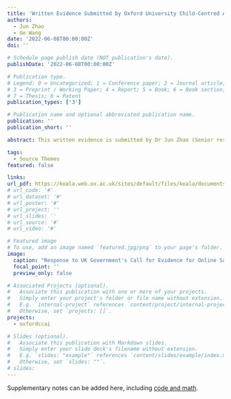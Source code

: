 ```yaml
---
title: 'Written Evidence Submitted by Oxford University Child-Centred AI'
authors:
  - Jun Zhao
  - Ge Wang
date: '2022-06-08T00:00:00Z'
doi: ''

# Schedule page publish date (NOT publication's date).
publishDate: '2022-06-08T00:00:00Z'

# Publication type.
# Legend: 0 = Uncategorized; 1 = Conference paper; 2 = Journal article;
# 3 = Preprint / Working Paper; 4 = Report; 5 = Book; 6 = Book section;
# 7 = Thesis; 8 = Patent
publication_types: ['3']

# Publication name and optional abbreviated publication name.
publication: ''
publication_short: ''

abstract: This written evidence is submitted by Dr Jun Zhao (Senior research fellow) and Ms Ge Wang (Final year DPhil student) on behalf of Oxford University’s Child-Centred AI initiative. We welcome the considerations urged by the Online Safety Bill committee and we would like to add some additional comments in this response as we thought it’s critical to strengthen the requirements for more transparency and more support for users’ agency, and a separation between the content vs. system harms. 

tags:
  - Source Themes
featured: false

links:
url_pdf: https://koala.web.ox.ac.uk/sites/default/files/koala/documents/media/oxccai_children.pdf
# url_code: '#'
# url_dataset: '#'
# url_poster: '#'
# url_project: ''
# url_slides: ''
# url_source: '#'
# url_video: '#'

# Featured image
# To use, add an image named `featured.jpg/png` to your page's folder.
image:
  caption: "Response to UK Government's Call for Evidence for Online Safety Bill"
  focal_point: ''
  preview_only: false

# Associated Projects (optional).
#   Associate this publication with one or more of your projects.
#   Simply enter your project's folder or file name without extension.
#   E.g. `internal-project` references `content/project/internal-project/index.md`.
#   Otherwise, set `projects: []`.
projects:
  - oxfordccai

# Slides (optional).
#   Associate this publication with Markdown slides.
#   Simply enter your slide deck's filename without extension.
#   E.g. `slides: "example"` references `content/slides/example/index.md`.
#   Otherwise, set `slides: ""`.
# slides:
---
```


Supplementary notes can be added here, including [code and math](https://wowchemy.com/docs/content/writing-markdown-latex/).
